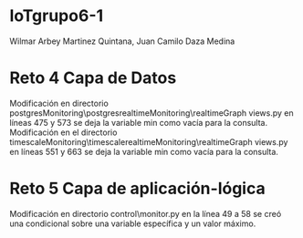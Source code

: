 # IoTgrupo6-1

Wilmar Arbey Martinez Quintana,
Juan Camilo Daza Medina

# Reto 4 Capa de Datos
Modificación en directorio postgresMonitoring\postgresrealtimeMonitoring\realtimeGraph views.py en líneas 475 y 573 se deja la variable min como vacía para la consulta.
Modificación en el directorio timescaleMonitoring\timescalerealtimeMonitoring\realtimeGraph views.py en líneas 551 y 663 se deja la variable min como vacía para la consulta.
# Reto 5 Capa de aplicación-lógica
Modificación en directorio control\monitor.py en la línea 49 a 58 se creó una condicional sobre una variable específica y un valor máximo.
